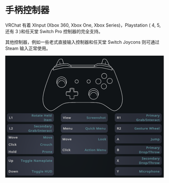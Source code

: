 # 手柄控制器

VRChat 有着 XInput (Xbox 360, Xbox One, Xbox Series)，Playstation ( 4, 5, 还有 3 )和任天堂 Switch Pro 控制器的完全支持。

其他控制器，例如一些老式直接输入控制器和任天堂 Switch Joycons 则可通过 Steam 输入正常使用。

![figure](../../img/gamepad-1.png)
